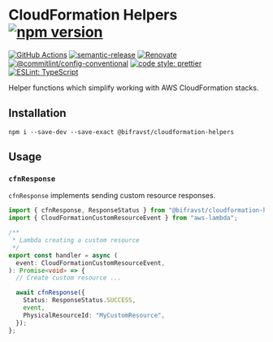 # CloudFormation Helpers [![npm version](https://img.shields.io/npm/v/@bifravst/cloudformation-helpers.svg)](https://www.npmjs.com/package/@bifravst/cloudformation-helpers)

[![GitHub Actions](https://github.com/bifravst/cloudformation-helpers/workflows/Test%20and%20Release/badge.svg)](https://github.com/bifravst/cloudformation-helpers/actions)
[![semantic-release](https://img.shields.io/badge/%20%20%F0%9F%93%A6%F0%9F%9A%80-semantic--release-e10079.svg)](https://github.com/semantic-release/semantic-release)
[![Renovate](https://img.shields.io/badge/renovate-enabled-brightgreen.svg)](https://renovatebot.com)
[![@commitlint/config-conventional](https://img.shields.io/badge/%40commitlint-config--conventional-brightgreen)](https://github.com/conventional-changelog/commitlint/tree/master/@commitlint/config-conventional)
[![code style: prettier](https://img.shields.io/badge/code_style-prettier-ff69b4.svg)](https://github.com/prettier/prettier/)
[![ESLint: TypeScript](https://img.shields.io/badge/ESLint-TypeScript-blue.svg)](https://github.com/typescript-eslint/typescript-eslint)

Helper functions which simplify working with AWS CloudFormation stacks.

## Installation

    npm i --save-dev --save-exact @bifravst/cloudformation-helpers

## Usage

### `cfnResponse`

`cfnResponse` implements sending custom resource responses.

```typescript
import { cfnResponse, ResponseStatus } from "@bifravst/cloudformation-helpers";
import { CloudFormationCustomResourceEvent } from "aws-lambda";

/**
 * Lambda creating a custom resource
 */
export const handler = async (
  event: CloudFormationCustomResourceEvent,
): Promise<void> => {
  // Create custom resource ...

  await cfnResponse({
    Status: ResponseStatus.SUCCESS,
    event,
    PhysicalResourceId: "MyCustomResource",
  });
};
```
